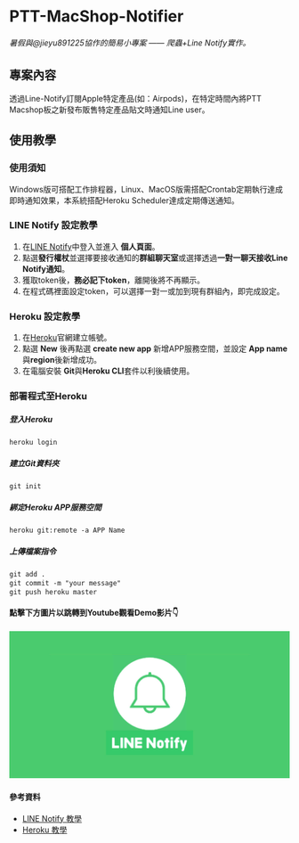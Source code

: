 # PTT-MacShop-Notifier

###### *暑假與@jieyu891225協作的簡易小專案 —— 爬蟲+Line Notify實作。*

## 專案內容
透過Line-Notify訂閱Apple特定產品(如：Airpods)，在特定時間內將PTT Macshop板之新發布販售特定產品貼文時通知Line user。

## 使用教學
### 使用須知
Windows版可搭配工作排程器，Linux、MacOS版需搭配Crontab定期執行達成即時通知效果，本系統搭配Heroku Scheduler達成定期傳送通知。

### LINE Notify 設定教學
1. 在[LINE Notify](https://notify-bot.line.me/zh_TW/)中登入並進入 **個人頁面**。
2. 點選**發行權杖**並選擇要接收通知的**群組聊天室**或選擇透過**一對一聊天接收Line Notify通知**。
3. 獲取token後，**務必記下token**，離開後將不再顯示。
4. 在程式碼裡面設定token，可以選擇一對一或加到現有群組內，即完成設定。

### Heroku 設定教學
1. 在[Heroku](https://www.heroku.com)官網建立帳號。
2. 點選 **New** 後再點選 **create new app** 新增APP服務空間，並設定 **App name**與**region**後新增成功。
3. 在電腦安裝 **Git**與**Heroku CLI**套件以利後續使用。

### 部署程式至Heroku 

##### 登入Heroku
```
heroku login
```
##### 建立Git資料夾
```
git init
```
##### 綁定Heroku APP服務空間
```
heroku git:remote -a APP Name
```

##### 上傳檔案指令
```
git add .
git commit -m "your message"
git push heroku master
```

#### 點擊下方圖片以跳轉到Youtube觀看Demo影片👇

[![IMAGE ALT TEXT](https://github.com/Emily-Weng/PTT-MacShop-Notifier/blob/main/line-notify.jpg)](https://www.youtube.com/watch?v=yw8b3av3hro "PTT-MacShop-Notifier成果展示")


#### 參考資料
* [LINE Notify 教學](https://ithelp.ithome.com.tw/articles/10282029)
* [Heroku 教學](https://ithelp.ithome.com.tw/articles/10246300?sc=rss.iron)
